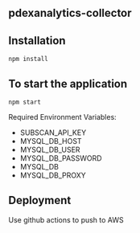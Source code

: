 ## pdexanalytics-collector

## Installation

`npm install`

## To start the application

`npm start`

Required Environment Variables:

* SUBSCAN_API_KEY
* MYSQL_DB_HOST
* MYSQL_DB_USER
* MYSQL_DB_PASSWORD
* MYSQL_DB
* MYSQL_DB_PROXY

## Deployment

Use github actions to push to AWS